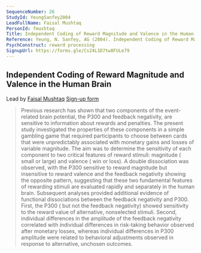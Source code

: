 ```yaml
---
SequenceNumber: 26
StudyId: YeungSanfey2004
LeadFullName: Faisal Mushtaq
PersonId: fmushtaq
Title: Independent Coding of Reward Magnitude and Valence in the Human Brain
Reference: Yeung, N. Sanfey, AG (2004). Independent Coding of Reward Magnitude and Valence in the Human Brain. Journal of Neuroscience, 24(28), 6258–6264. https://doi.org/10.1523/JNEUROSCI.4537-03.2004
PsychConstruct: reward processing
SignupUrl: https://forms.gle/Cs24L1D7tw8FULe79
---
```


## Independent Coding of Reward Magnitude and Valence in the Human Brain

Lead by [Faisal Mushtaq](/people/fmushtaq)
[Sign-up form](https://forms.gle/Cs24L1D7tw8FULe79)

> Previous research has shown that two components of the event-related brain potential, the P300 and feedback negativity, are sensitive to information about rewards and penalties. The present study investigated the properties of these components in a simple gambling game that required participants to choose between cards that were unpredictably associated with monetary gains and losses of variable magnitude. The aim was to determine the sensitivity of each component to two critical features of reward stimuli: magnitude ( small or large) and valence ( win or loss). A double dissociation was observed, with the P300 sensitive to reward magnitude but insensitive to reward valence and the feedback negativity showing the opposite pattern, suggesting that these two fundamental features of rewarding stimuli are evaluated rapidly and separately in the human brain. Subsequent analyses provided additional evidence of functional dissociations between the feedback negativity and P300. First, the P300 ( but not the feedback negativity) showed sensitivity to the reward value of alternative, nonselected stimuli. Second, individual differences in the amplitude of the feedback negativity correlated with individual differences in risk-taking behavior observed after monetary losses, whereas individual differences in P300 amplitude were related to behavioral adjustments observed in response to alternative, unchosen outcomes.